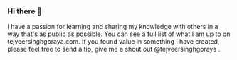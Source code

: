 ### Hi there 👋

I have a passion for learning and sharing my knowledge with others in a way that's as public as possible. You can see a full list of what I am up to on tejveersinghgoraya.com. If you found value in something I have created, please feel free to send a tip, give me a shout out @tejveersinghgoraya .

<!--
**tejveersinghgoraya/tejveersinghgoraya** is a ✨ _special_ ✨ repository because its `README.md` (this file) appears on your GitHub profile.

Here are some ideas to get you started:
https://towardsdatascience.com/build-a-stunning-readme-for-your-github-profile-9b80434fe5d7
- 🔭 I’m currently working on ...
- 🌱 I’m currently learning ...
- 👯 I’m looking to collaborate on ...
- 🤔 I’m looking for help with ...
- 💬 Ask me about ...
- 📫 How to reach me: ...
- 😄 Pronouns: ...
- ⚡ Fun fact: ...
-->
